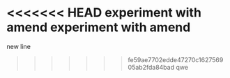 <<<<<<< HEAD
experiment with amend
experiment with amend
=======
new line
>>>>>>> fe59ae7702edde47270c162756905ab2fda84bad
qwe
